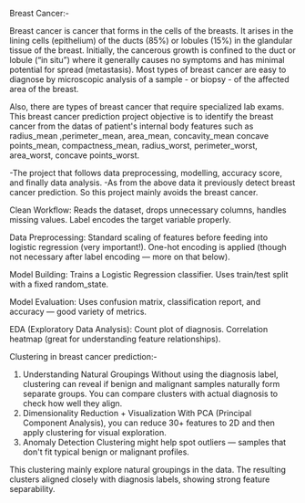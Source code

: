 Breast Cancer:-

Breast cancer is cancer that forms in the cells of the breasts.
It arises in the lining cells (epithelium) of the ducts (85%) or lobules (15%) in the glandular tissue of the breast.
Initially, the cancerous growth is confined to the duct or lobule (“in situ”) where it generally causes no symptoms and
has minimal potential for spread (metastasis).
Most types of breast cancer are easy to diagnose by microscopic analysis of a sample - or biopsy - of the affected
area of the breast.

 Also, there are types of breast cancer that require specialized lab exams.
This breast cancer prediction project objective is to identify the breast cancer from the datas of
patient's internal body features such as radius_mean ,perimeter_mean, area_mean, concavity_mean
concave points_mean, compactness_mean, radius_worst, perimeter_worst, area_worst, concave points_worst.

-The project that follows data preprocessing, modelling, accuracy score, and finally data analysis.
-As from the above data it previously detect breast cancer prediction. So this project mainly avoids the breast cancer.

Clean Workflow:
    Reads the dataset, drops unnecessary columns, handles missing values.
    Label encodes the target variable properly.

Data Preprocessing:
    Standard scaling of features before feeding into logistic regression (very important!).
    One-hot encoding is applied (though not necessary after label encoding — more on that below).

Model Building:
    Trains a Logistic Regression classifier.
    Uses train/test split with a fixed random_state.

Model Evaluation:
    Uses confusion matrix, classification report, and accuracy — good variety of metrics.

EDA (Exploratory Data Analysis):
    Count plot of diagnosis.
    Correlation heatmap (great for understanding feature relationships).

Clustering in breast cancer prediction:-

1. Understanding Natural Groupings
    Without using the diagnosis label, clustering can reveal if benign and malignant samples naturally form separate groups.
    You can compare clusters with actual diagnosis to check how well they align.
 2. Dimensionality Reduction + Visualization
    With PCA (Principal Component Analysis), you can reduce 30+ features to 2D and then apply clustering for visual exploration.
 3. Anomaly Detection
    Clustering might help spot outliers — samples that don't fit typical benign or malignant profiles.

 This clustering mainly explore natural groupings in the data. The resulting clusters aligned closely with diagnosis labels, showing strong feature separability.


